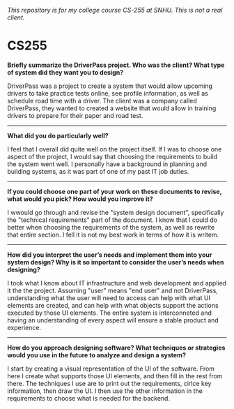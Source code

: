 *This repository is for my college course CS-255 at SNHU. This is not a real client.*

# CS255

**Briefly summarize the DriverPass project. Who was the client? What type of system did they want you to design?**
 
 DriverPass was a project to create a system that would allow upcoming drivers to take practice tests online, see profile information, as well as schedule road time with a driver. The client was a company called DriverPass, they wanted to created a website that would allow in training drivers to prepare for their paper and road test.

---
**What did you do particularly well?**

I feel that I overall did quite well on the project itself. If I was to choose one aspect of the project, I would say that choosing the requirements to build the system went well. I personally have a background in planning and building systems, as it was part of one of my past IT job duties.

---
**If you could choose one part of your work on these documents to revise, what would you pick? How would you improve it?**

I wwould go through and revise the "system design document", specifically the "technical requirements" part of the document. I know that I could do better when choosing the requirements of the system, as well as rewrite that entire section. I fell it is not my best work in terms of how it is writem.

---
**How did you interpret the user’s needs and implement them into your system design? Why is it so important to consider the user’s needs when designing?**

I took what I know about IT infrastructure and web development and applied it the the project. Assuming "user" means "end user" and not DriverPass, understanding what the user will need to access can help with what UI elements are created, and can help with what objects support the actions executed by those UI elements. The entire system is interconneted and having an understanding of every aspect will ensure a stable product and experience. 

---
**How do you approach designing software? What techniques or strategies would you use in the future to analyze and design a system?**

I start by creating a visual representation of the UI of the software. From here I create what supports those UI elements, and then fill in the rest from there. The techniques I use are to print out the requirements, cirlce key information, then draw the UI. I then use the other information in the requirements to choose what is needed for the backend.
